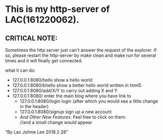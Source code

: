 <h1>This is my http-server of LAC(161220062).</h1>
<h2>CRITICAL NOTE:</h2>
<p>Sometimes the http server just can't answer the request of the explorer. If so, please restart the http-server by make clean and make run for several times and it will finally get connected.</p>

<p>what it can do:
	<ul>
	<li>127.0.0.1:8080/hello show a hello world</li>
	<li>127.0.0.1:8080/bhello show a better hello world written in html5</li>
	<li>127.0.0.1:8080/add/X/Y to carry out adding X and Y</li>
	<li>127.0.0.1:8080/ enter the main blog where you have link to
		<ul>
		<li>127.0.0.1:8080/login login (after which you would see a little change in the header)</li>
		<li>127.0.0.1:8080/signup sign up a new account</li>
		<li><em>And Other New Features</em>. Feel free to click on them.</li>
		//and a small change would appear
		</ul>
	</li>
	</ul>
</p>
<q>By Lac Jolime Lee 2018.2.28</q>
